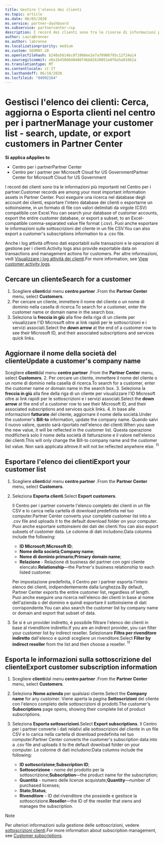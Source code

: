 ```yaml
---
title: Gestire l'elenco dei clienti
ms.topic: article
ms.date: 06/03/2020
ms.service: partner-dashboard
ms.subservice: partnercenter-csp
description: I record dei clienti sono tra le risorse di informazioni più importanti. Informazioni su come visualizzare, cercare, aggiornare & informazioni sull'esportazione nell'elenco dei clienti del centro per i partner.
author: LauraBrenner
ms.author: labrenne
ms.localizationpriority: medium
ms.custom: SEOMAY.20
ms.openlocfilehash: b248a5614bc071068ee2e7a70906795c12f24a14
ms.sourcegitcommit: e0a1b4506840486f4bb82620051e0f6a5e81662a
ms.translationtype: MT
ms.contentlocale: it-IT
ms.lasthandoff: 06/18/2020
ms.locfileid: "84992164"
---
```

# <a name="manage-your-customer-list---search-update-or-export-customers-in-partner-center"></a><span data-ttu-id="6d32f-104">Gestisci l'elenco dei clienti: Cerca, aggiorna o Esporta clienti nel centro per i partner</span><span class="sxs-lookup"><span data-stu-id="6d32f-104">Manage your customer list - search, update, or export customers in Partner Center</span></span>

<span data-ttu-id="6d32f-105">**Si applica a**</span><span class="sxs-lookup"><span data-stu-id="6d32f-105">**Applies to**</span></span>

- <span data-ttu-id="6d32f-106">Centro per i partner</span><span class="sxs-lookup"><span data-stu-id="6d32f-106">Partner Center</span></span>
- <span data-ttu-id="6d32f-107">Centro per i partner per Microsoft Cloud for US Government</span><span class="sxs-lookup"><span data-stu-id="6d32f-107">Partner Center for Microsoft Cloud for US Government</span></span>

<span data-ttu-id="6d32f-108">I record dei clienti sono tra le informazioni più importanti nel Centro per i partner.</span><span class="sxs-lookup"><span data-stu-id="6d32f-108">Customer records are among your most important information assets in Partner Center.</span></span> <span data-ttu-id="6d32f-109">Puoi eseguire una ricerca nel database degli account dei clienti, esportare l'intero database dei clienti o esportarne un sottoinsieme, in un formato di file con valori delimitati da virgole (CSV) compatibile con Excel.</span><span class="sxs-lookup"><span data-stu-id="6d32f-109">You can search your database of customer accounts, export the entire customer database, or export a subset, to an Excel-compatible comma-separated value file format (.csv).</span></span> <span data-ttu-id="6d32f-110">Puoi anche esportare le informazioni sulle sottoscrizioni del cliente in un file CSV.</span><span class="sxs-lookup"><span data-stu-id="6d32f-110">You can also export a customer's subscriptions information to a .csv file.</span></span>

<span data-ttu-id="6d32f-111">Anche i log attività offrono dati esportabili sulle transazioni e le operazioni di gestione per i clienti.</span><span class="sxs-lookup"><span data-stu-id="6d32f-111">Activity logs also provide exportable data on transactions and management actions for customers.</span></span> <span data-ttu-id="6d32f-112">Per altre informazioni, vedi [Visualizzare i log attività dei clienti](activity-logs.md).</span><span class="sxs-lookup"><span data-stu-id="6d32f-112">For more information, see [View customer activity logs](activity-logs.md).</span></span>

## <a name="search-for-a-customer"></a><span data-ttu-id="6d32f-113">Cercare un cliente</span><span class="sxs-lookup"><span data-stu-id="6d32f-113">Search for a customer</span></span>

1.  <span data-ttu-id="6d32f-114">Scegliere **clienti**dal menu **centro partner** .</span><span class="sxs-lookup"><span data-stu-id="6d32f-114">From the **Partner Center** menu, select **Customers**.</span></span>
2.  <span data-ttu-id="6d32f-115">Per cercare un cliente, immettere il nome del cliente o un nome di dominio nella casella di ricerca.</span><span class="sxs-lookup"><span data-stu-id="6d32f-115">To search for a customer, enter the customer name or domain name in the search box.</span></span>
3.  <span data-ttu-id="6d32f-116">Seleziona la **freccia in giù** alla fine della riga di un cliente per visualizzare l'ID Microsoft oltre ai link rapidi per le sottoscrizioni e i servizi associati.</span><span class="sxs-lookup"><span data-stu-id="6d32f-116">Select the **down arrow** at the end of a customer row to see their Microsoft ID, and their associated subscriptions and services quick links.</span></span>

## <a name="update-a-customers-company-name"></a><span data-ttu-id="6d32f-117">Aggiornare il nome della società del cliente</span><span class="sxs-lookup"><span data-stu-id="6d32f-117">Update a customer's company name</span></span>

<span data-ttu-id="6d32f-118">Scegliere **clienti**dal menu **centro partner** .</span><span class="sxs-lookup"><span data-stu-id="6d32f-118">From the **Partner Center** menu, select **Customers**.</span></span>
2.  <span data-ttu-id="6d32f-119">Per cercare un cliente, immettere il nome del cliente o un nome di dominio nella casella di ricerca.</span><span class="sxs-lookup"><span data-stu-id="6d32f-119">To search for a customer, enter the customer name or domain name in the search box.</span></span>
3.  <span data-ttu-id="6d32f-120">Seleziona la **freccia in giù** alla fine della riga di un cliente per visualizzare l'ID Microsoft oltre ai link rapidi per le sottoscrizioni e i servizi associati.</span><span class="sxs-lookup"><span data-stu-id="6d32f-120">Select the **down arrow** at the end of a customer row to see their Microsoft ID, and their associated subscriptions and services quick links.</span></span>
4.  <span data-ttu-id="6d32f-121">In base alle informazioni **fatturate** del cliente, aggiornare il nome della società.</span><span class="sxs-lookup"><span data-stu-id="6d32f-121">Under the customer's **Bill-to** information, update the company name.</span></span> <span data-ttu-id="6d32f-122">Quando salvi il nuovo valore, questo sarà riportato nell'elenco dei clienti.</span><span class="sxs-lookup"><span data-stu-id="6d32f-122">When you save the new value, it will be reflected in the customer list.</span></span> <span data-ttu-id="6d32f-123">Questa operazione modificherà solo il nome della società di fatturazione e il valore nell'elenco dei clienti.</span><span class="sxs-lookup"><span data-stu-id="6d32f-123">This will only change the Bill-to company name and the customer list value.</span></span> <span data-ttu-id="6d32f-124">Non sarà applicata altrove.</span><span class="sxs-lookup"><span data-stu-id="6d32f-124">It will not be reflected anywhere else.</span></span>
<span data-ttu-id="6d32f-125"><sup>1</sup></span><span class="sxs-lookup"><span data-stu-id="6d32f-125"><sup>1</sup></span></span>
## <a name="export-your-customer-list"></a><span data-ttu-id="6d32f-126">Esportare l'elenco dei clienti</span><span class="sxs-lookup"><span data-stu-id="6d32f-126">Export your customer list</span></span>

1. <span data-ttu-id="6d32f-127">Scegliere **clienti**dal menu **centro partner** .</span><span class="sxs-lookup"><span data-stu-id="6d32f-127">From the **Partner Center** menu, select **Customers**.</span></span>
2. <span data-ttu-id="6d32f-128">Seleziona **Esporta clienti**.</span><span class="sxs-lookup"><span data-stu-id="6d32f-128">Select **Export customers**.</span></span>

   <span data-ttu-id="6d32f-129">Il Centro per i partner converte l'elenco completo dei clienti in un file CSV e lo carica nella cartella di download predefinita nel tuo computer.</span><span class="sxs-lookup"><span data-stu-id="6d32f-129">Partner Center converts your complete customer list into a .csv file and uploads it to the default download folder on your computer.</span></span> <span data-ttu-id="6d32f-130">Puoi anche esportare sottoinsiemi dei dati dei clienti.</span><span class="sxs-lookup"><span data-stu-id="6d32f-130">You can also export subsets of customer data.</span></span> <span data-ttu-id="6d32f-131">Le colonne di dati includono:</span><span class="sxs-lookup"><span data-stu-id="6d32f-131">Data columns include the following:</span></span>

   - <span data-ttu-id="6d32f-132">**ID Microsoft**;</span><span class="sxs-lookup"><span data-stu-id="6d32f-132">**Microsoft ID**;</span></span>
   - <span data-ttu-id="6d32f-133">**Nome della società**;</span><span class="sxs-lookup"><span data-stu-id="6d32f-133">**Company name**;</span></span>
   - <span data-ttu-id="6d32f-134">**Nome di dominio primario**;</span><span class="sxs-lookup"><span data-stu-id="6d32f-134">**Primary domain name**;</span></span>
   - <span data-ttu-id="6d32f-135">**Relazione** - Relazione di business del partner con ogni cliente elencato.</span><span class="sxs-lookup"><span data-stu-id="6d32f-135">**Relationship**—the Partner's business relationship to each listed customer.</span></span>

    <span data-ttu-id="6d32f-136">Per impostazione predefinita, il Centro per i partner esporta l'intero elenco dei clienti, indipendentemente dalla lunghezza.</span><span class="sxs-lookup"><span data-stu-id="6d32f-136">By default, Partner Center exports the entire customer list, regardless of length.</span></span> <span data-ttu-id="6d32f-137">Puoi anche eseguire una ricerca nell'elenco dei clienti in base al nome dell'azienda o del dominio e quindi esportare il sottoinsieme di dati corrispondente.</span><span class="sxs-lookup"><span data-stu-id="6d32f-137">You can also search the customer list by company name or domain and export that subset of data.</span></span>

3. <span data-ttu-id="6d32f-138">Se si è un provider indiretto, è possibile filtrare l'elenco dei clienti in base al rivenditore indiretto.</span><span class="sxs-lookup"><span data-stu-id="6d32f-138">If you are an indirect provider, you can filter your customer list by indirect reseller.</span></span> <span data-ttu-id="6d32f-139">Selezionare **Filtra per rivenditore indiretto** dall'elenco e quindi scegliere un rivenditore.</span><span class="sxs-lookup"><span data-stu-id="6d32f-139">Select **Filter by indirect reseller** from the list and then choose a reseller.</span></span>
<span data-ttu-id="6d32f-140"><sup>1</sup></span><span class="sxs-lookup"><span data-stu-id="6d32f-140"><sup>1</sup></span></span>

## <a name="export-customer-subscription-information"></a><span data-ttu-id="6d32f-141">Esporta le informazioni sulla sottoscrizione del cliente</span><span class="sxs-lookup"><span data-stu-id="6d32f-141">Export customer subscription information</span></span>

1. <span data-ttu-id="6d32f-142">Scegliere **clienti**dal menu **centro partner** .</span><span class="sxs-lookup"><span data-stu-id="6d32f-142">From the **Partner Center** menu, select **Customers**.</span></span>

2. <span data-ttu-id="6d32f-143">Seleziona **Nome azienda** per qualsiasi cliente.</span><span class="sxs-lookup"><span data-stu-id="6d32f-143">Select the **Company name** for any customer.</span></span> <span data-ttu-id="6d32f-144">Viene aperta la pagina **Sottoscrizioni** del cliente con l'elenco completo delle sottoscrizioni di prodotti.</span><span class="sxs-lookup"><span data-stu-id="6d32f-144">The customer's **Subscriptions** page opens, showing their complete list of product subscriptions.</span></span>

3. <span data-ttu-id="6d32f-145">Seleziona **Esporta sottoscrizioni**.</span><span class="sxs-lookup"><span data-stu-id="6d32f-145">Select **Export subscriptions**.</span></span> <span data-ttu-id="6d32f-146">Il Centro per i partner converte i dati relativi alle sottoscrizioni del cliente in un file CSV e lo carica nella cartella di download predefinita nel tuo computer.</span><span class="sxs-lookup"><span data-stu-id="6d32f-146">Partner Center converts the customer's subscription data into a .csv file and uploads it to the default download folder on your computer.</span></span> <span data-ttu-id="6d32f-147">Le colonne di dati includono:</span><span class="sxs-lookup"><span data-stu-id="6d32f-147">Data columns include the following:</span></span>
   - <span data-ttu-id="6d32f-148">**ID sottoscrizione**;</span><span class="sxs-lookup"><span data-stu-id="6d32f-148">**Subscription ID**;</span></span>
   - <span data-ttu-id="6d32f-149">**Sottoscrizione** - nome del prodotto per la sottoscrizione;</span><span class="sxs-lookup"><span data-stu-id="6d32f-149">**Subscription**—the product name for the subscription;</span></span>
   - <span data-ttu-id="6d32f-150">**Quantità** - numero delle licenze acquistate;</span><span class="sxs-lookup"><span data-stu-id="6d32f-150">**Quantity**—number of purchased licenses;</span></span>
   - <span data-ttu-id="6d32f-151">**Stato**;</span><span class="sxs-lookup"><span data-stu-id="6d32f-151">**Status**;</span></span>
   - <span data-ttu-id="6d32f-152">**Rivenditore** - ID del rivenditore che possiede e gestisce la sottoscrizione.</span><span class="sxs-lookup"><span data-stu-id="6d32f-152">**Reseller**—the ID of the reseller that owns and manages the subscription.</span></span>

> [!NOTE]  
> <span data-ttu-id="6d32f-153">Per ulteriori informazioni sulla gestione delle sottoscrizioni, vedere [sottoscrizioni clienti](customer-subscriptions.md).</span><span class="sxs-lookup"><span data-stu-id="6d32f-153">For more information about subscription management, see [Customer subscriptions](customer-subscriptions.md).</span></span>
